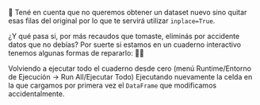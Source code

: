 🧼 Tené en cuenta que no queremos obtener un  dataset nuevo sino quitar esas filas del original por lo que te servirá utilizar `inplace=True`.

¿Y qué pasa si, por más recaudos que tomaste, eliminás por accidente datos que no debías? Por suerte si estamos en un cuaderno interactivo tenemos algunas formas de repararlo: 😮‍💨  

Volviendo a ejecutar todo el cuaderno desde cero (menú Runtime/Entorno de Ejecución -> Run All/Ejecutar Todo)
Ejecutando nuevamente la celda en la que cargamos por primera vez el `DataFrame` que modificamos accidentalmente.

